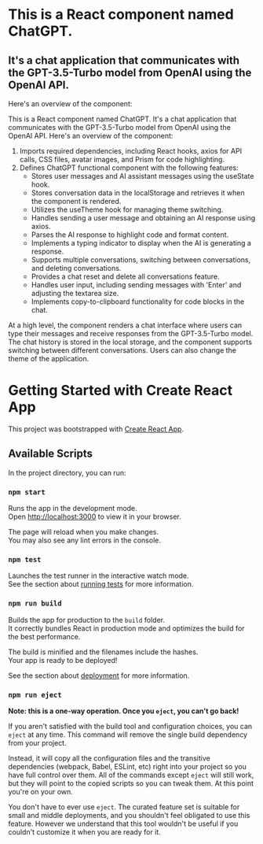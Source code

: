 # This is a React component named ChatGPT. 
## It's a chat application that communicates with the GPT-3.5-Turbo model from OpenAI using the OpenAI API. 
Here's an overview of the component:

This is a React component named ChatGPT. It's a chat application that communicates with the GPT-3.5-Turbo model from OpenAI using the OpenAI API. Here's an overview of the component:
1. Imports required dependencies, including React hooks, axios for API calls, CSS files, avatar images, and Prism for code highlighting.
2. Defines ChatGPT functional component with the following features:
    * Stores user messages and AI assistant messages using the useState hook.
    * Stores conversation data in the localStorage and retrieves it when the component is rendered.
    * Utilizes the useTheme hook for managing theme switching.
    * Handles sending a user message and obtaining an AI response using axios.
    * Parses the AI response to highlight code and format content.
    * Implements a typing indicator to display when the AI is generating a response.
    * Supports multiple conversations, switching between conversations, and deleting conversations.
    * Provides a chat reset and delete all conversations feature.
    * Handles user input, including sending messages with 'Enter' and adjusting the textarea size.
    * Implements copy-to-clipboard functionality for code blocks in the chat.

At a high level, the component renders a chat interface where users can type their messages and receive responses from the GPT-3.5-Turbo model. The chat history is stored in the local storage, and the component supports switching between different conversations. Users can also change the theme of the application.

# Getting Started with Create React App

This project was bootstrapped with [Create React App](https://github.com/facebook/create-react-app).

## Available Scripts

In the project directory, you can run:

### `npm start`

Runs the app in the development mode.\
Open [http://localhost:3000](http://localhost:3000) to view it in your browser.

The page will reload when you make changes.\
You may also see any lint errors in the console.

### `npm test`

Launches the test runner in the interactive watch mode.\
See the section about [running tests](https://facebook.github.io/create-react-app/docs/running-tests) for more information.

### `npm run build`

Builds the app for production to the `build` folder.\
It correctly bundles React in production mode and optimizes the build for the best performance.

The build is minified and the filenames include the hashes.\
Your app is ready to be deployed!

See the section about [deployment](https://facebook.github.io/create-react-app/docs/deployment) for more information.

### `npm run eject`

**Note: this is a one-way operation. Once you `eject`, you can't go back!**

If you aren't satisfied with the build tool and configuration choices, you can `eject` at any time. This command will remove the single build dependency from your project.

Instead, it will copy all the configuration files and the transitive dependencies (webpack, Babel, ESLint, etc) right into your project so you have full control over them. All of the commands except `eject` will still work, but they will point to the copied scripts so you can tweak them. At this point you're on your own.

You don't have to ever use `eject`. The curated feature set is suitable for small and middle deployments, and you shouldn't feel obligated to use this feature. However we understand that this tool wouldn't be useful if you couldn't customize it when you are ready for it.

